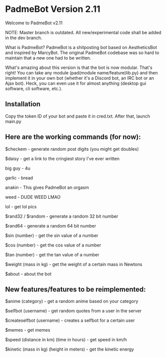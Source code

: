# PadmeBot Version 2.11

Welcome to PadmeBot v2.11

NOTE: Master branch is outdated. All new/experimental code shall be added in the dev branch.

What is PadmeBot?
PadmeBot is a shitposting bot based on AestheticsBot and inspired by MarcyBot. The original PadmeBot codebase was so hard to maintain that a new one had to be written.

What's amazing about this version is that the bot is now modular. That's right! You can take any module (pad(module name/feature)lib.py) and then implement it in your own bot (whether it's a Discord bot, an IRC bot or an Ajax bot). Heck, you can even use it for almost anything (desktop gui software, cli software, etc.).

## Installation
Copy the token ID of your bot and paste it in cred.txt. After that, launch main.py

## Here are the working commands (for now):

$checkem - generate random post digits (you might get doubles)

$daisy - get a link to the cringiest story I've ever written

big guy - 4u

garlic - bread

anakin - This gives PadmeBot an orgasm

weed - DUDE WEED LMAO

lol - get lol pics

$rand32 / $random - generate a random 32 bit number

$rand64 - generate a random 64 bit number

$sin (number) - get the sin value of a number
  
$cos (number) - get the cos value of a number
  
$tan (number) - get the tan value of a number
  
$weight (mass in kg) - get the weight of a certain mass in Newtons

$about - about the bot
  



## New features/features to be reimplemented:

$anime (category) - get a random anime based on your category
  
$selfbot (username) - get random quotes from a user in the server
  
$createselfbot (username) - creates a selfbot for a certain user
  
$memes - get memes

$speed (distance in km) (time in hours) - get speed in km/h

$kinetic (mass in kg) (height in meters) - get the kinetic energy

